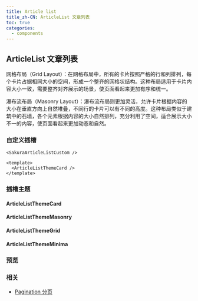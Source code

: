 ```yaml
---
title: Article list
title_zh-CN: ArticleList 文章列表
toc: true
categories:
  - components
---
```


## ArticleList 文章列表

网格布局（Grid Layout）：在网格布局中，所有的卡片按照严格的行和列排列，每个卡片占据相同大小的空间，形成一个整齐的网格状结构。这种布局适用于卡片内容大小一致，需要整齐对齐展示的场景，使页面看起来更加有序和统一。

瀑布流布局（Masonry Layout）：瀑布流布局则更加灵活，允许卡片根据内容的大小在垂直方向上自然堆叠，不同行的卡片可以有不同的高度。这种布局类似于建筑中的石墙，各个元素根据内容的大小自然排列，充分利用了空间，适合展示大小不一的内容，使页面看起来更加动态和自然。

### 自定义插槽

`<SakuraArticleListCustom />`

```vue
<template>
  <ArticleListThemeCard />
</template>
```

### 插槽主题

#### ArticleListThemeCard

<ArticleListThemeCard />

#### ArticleListThemeMasonry

<ArticleListThemeMasonry />

#### ArticleListThemeGrid

<ArticleListThemeGrid />

#### ArticleListThemeMinima

<ArticleListThemeMinima />

### 预览

### 相关

* [Pagination 分页](/components/pagination)

